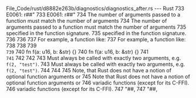 File_Code/rust/d8882e263b/diagnostics/diagnostics_after.rs --- Rust
733 E0061: r##"                                                                                                                                              733 E0061: r##"
734 The number of arguments passed to a function must match the number of arguments                                                                          734 The number of arguments passed to a function must match the number of arguments
735 specified in the function signature.                                                                                                                     735 specified in the function signature.
736                                                                                                                                                          736 
737 For example, a function like:                                                                                                                            737 For example, a function like:
738                                                                                                                                                          738 
739 ```                                                                                                                                                      739 ```
740 fn f(a: u16, b: &str) {}                                                                                                                                 740 fn f(a: u16, b: &str) {}
741 ```                                                                                                                                                      741 ```
742                                                                                                                                                          742 
743 Must always be called with exactly two arguments, e.g. `f(2, "test")`.                                                                                   743 Must always be called with exactly two arguments, e.g. `f(2, "test")`.
744                                                                                                                                                          744 
745 Note, that Rust does not have a notion of optional function arguments or                                                                                 745 Note that Rust does not have a notion of optional function arguments or
746 variadic functions (except for its C-FFI).                                                                                                               746 variadic functions (except for its C-FFI).
747 "##,                                                                                                                                                     747 "##,


